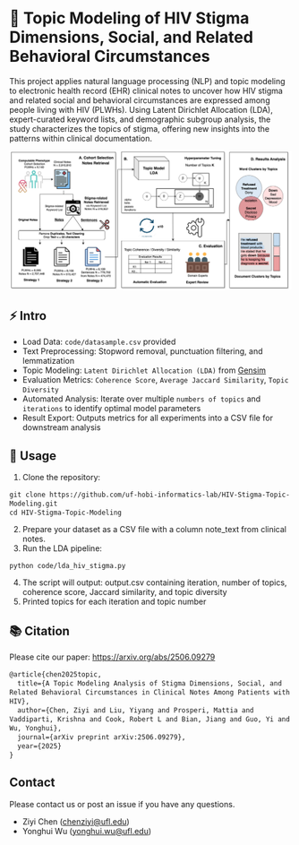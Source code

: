 # 📖 Topic Modeling of HIV Stigma Dimensions, Social, and Related Behavioral Circumstances

This project applies natural language processing (NLP) and topic modeling to electronic health record (EHR) clinical notes to uncover how HIV stigma and related social and behavioral circumstances are expressed among people living with HIV (PLWHs). Using Latent Dirichlet Allocation (LDA), expert-curated keyword lists, and demographic subgroup analysis, the study characterizes the topics of stigma, offering new insights into the patterns within clinical documentation.

![Demo Screenshot](image/flow_chart.png)


## ⚡ Intro
- Load Data: `code/datasample.csv` provided
- Text Preprocessing:
  Stopword removal, punctuation filtering, and lemmatization
- Topic Modeling: `Latent Dirichlet Allocation (LDA)` from [Gensim](https://radimrehurek.com/gensim/models/ldamodel.html) 
- Evaluation Metrics: `Coherence Score`, `Average Jaccard Similarity`, `Topic Diversity`
- Automated Analysis: Iterate over multiple `numbers of topics` and `iterations` to identify optimal model parameters
- Result Export: Outputs metrics for all experiments into a CSV file for downstream analysis

## 🚀 Usage

1. Clone the repository:
```shell script
git clone https://github.com/uf-hobi-informatics-lab/HIV-Stigma-Topic-Modeling.git
cd HIV-Stigma-Topic-Modeling
```
2. Prepare your dataset as a CSV file with a column note_text from clinical notes.
3. Run the LDA pipeline:
```shell script
python code/lda_hiv_stigma.py
```
4. The script will output:
output.csv containing iteration, number of topics, coherence score, Jaccard similarity, and topic diversity
5. Printed topics for each iteration and topic number

## 📚 Citation
Please cite our paper: https://arxiv.org/abs/2506.09279
```
@article{chen2025topic,
  title={A Topic Modeling Analysis of Stigma Dimensions, Social, and Related Behavioral Circumstances in Clinical Notes Among Patients with HIV},
  author={Chen, Ziyi and Liu, Yiyang and Prosperi, Mattia and Vaddiparti, Krishna and Cook, Robert L and Bian, Jiang and Guo, Yi and Wu, Yonghui},
  journal={arXiv preprint arXiv:2506.09279},
  year={2025}
}
```

## Contact
Please contact us or post an issue if you have any questions.
* Ziyi Chen (chenziyi@ufl.edu)
* Yonghui Wu (yonghui.wu@ufl.edu)
